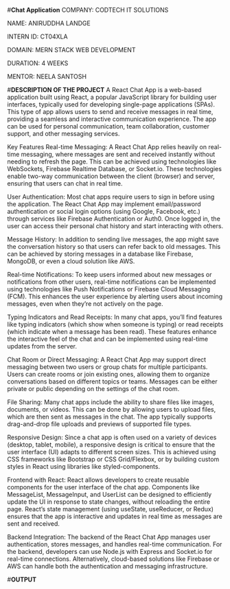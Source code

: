 #**Chat Application**
COMPANY: CODTECH IT SOLUTIONS

NAME: ANIRUDDHA LANDGE

INTERN ID: CT04XLA

DOMAIN: MERN STACK WEB DEVELOPMENT

DURATION: 4 WEEKS

MENTOR: NEELA SANTOSH

#**DESCRIPTION OF THE PROJECT**
A React Chat App is a web-based application built using React, a popular JavaScript library for building user interfaces, typically used for developing single-page applications (SPAs). This type of app allows users to send and receive messages in real time, providing a seamless and interactive communication experience. The app can be used for personal communication, team collaboration, customer support, and other messaging services.

Key Features
Real-time Messaging: A React Chat App relies heavily on real-time messaging, where messages are sent and received instantly without needing to refresh the page. This can be achieved using technologies like WebSockets, Firebase Realtime Database, or Socket.io. These technologies enable two-way communication between the client (browser) and server, ensuring that users can chat in real time.

User Authentication: Most chat apps require users to sign in before using the application. The React Chat App may implement email/password authentication or social login options (using Google, Facebook, etc.) through services like Firebase Authentication or Auth0. Once logged in, the user can access their personal chat history and start interacting with others.

Message History: In addition to sending live messages, the app might save the conversation history so that users can refer back to old messages. This can be achieved by storing messages in a database like Firebase, MongoDB, or even a cloud solution like AWS.

Real-time Notifications: To keep users informed about new messages or notifications from other users, real-time notifications can be implemented using technologies like Push Notifications or Firebase Cloud Messaging (FCM). This enhances the user experience by alerting users about incoming messages, even when they’re not actively on the page.

Typing Indicators and Read Receipts: In many chat apps, you’ll find features like typing indicators (which show when someone is typing) or read receipts (which indicate when a message has been read). These features enhance the interactive feel of the chat and can be implemented using real-time updates from the server.

Chat Room or Direct Messaging: A React Chat App may support direct messaging between two users or group chats for multiple participants. Users can create rooms or join existing ones, allowing them to organize conversations based on different topics or teams. Messages can be either private or public depending on the settings of the chat room.

File Sharing: Many chat apps include the ability to share files like images, documents, or videos. This can be done by allowing users to upload files, which are then sent as messages in the chat. The app typically supports drag-and-drop file uploads and previews of supported file types.

Responsive Design: Since a chat app is often used on a variety of devices (desktop, tablet, mobile), a responsive design is critical to ensure that the user interface (UI) adapts to different screen sizes. This is achieved using CSS frameworks like Bootstrap or CSS Grid/Flexbox, or by building custom styles in React using libraries like styled-components.

Frontend with React: React allows developers to create reusable components for the user interface of the chat app. Components like MessageList, MessageInput, and UserList can be designed to efficiently update the UI in response to state changes, without reloading the entire page. React’s state management (using useState, useReducer, or Redux) ensures that the app is interactive and updates in real time as messages are sent and received.

Backend Integration: The backend of the React Chat App manages user authentication, stores messages, and handles real-time communication. For the backend, developers can use Node.js with Express and Socket.io for real-time connections. Alternatively, cloud-based solutions like Firebase or AWS can handle both the authentication and messaging infrastructure.


#**OUTPUT**
